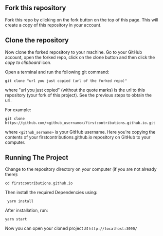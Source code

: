 ## Fork this repository

Fork this repo by clicking on the fork button on the top of this page.
This will create a copy of this repository in your account.

## Clone the repository
Now clone the forked repository to your machine. Go to your GitHub account, open the forked repo, click on the clone button and then click the *copy to clipboard* icon.

Open a terminal and run the following git command:

```
git clone "url you just copied (url of the forked repo)"
```
where "url you just copied" (without the quote marks) is the url to this repository (your fork of this project). See the previous steps to obtain the url.


For example:
```
git clone https://github.com/<github_username>/firstcontributions.github.io.git
```
where `<github_sername>` is your GitHub username.
Here you're copying the contents of your firstcontributions.github.io repository on GitHub to your computer.

## Running The Project
Change to the repository directory on your computer (if you are not already there):
```
cd firstcontributions.github.io
```

Then install the required Dependencies using:
```
 yarn install
```

After installation, run:
```
yarn start
```
Now you can open your cloned project at ` http://localhost:3000/
`
